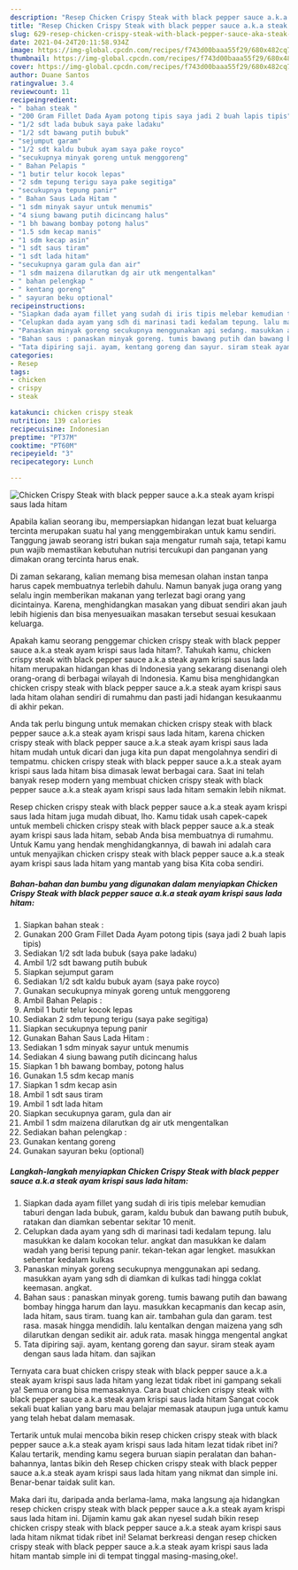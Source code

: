 ```yaml
---
description: "Resep Chicken Crispy Steak with black pepper sauce a.k.a steak ayam krispi saus lada hitam yang lezat Untuk Jualan"
title: "Resep Chicken Crispy Steak with black pepper sauce a.k.a steak ayam krispi saus lada hitam yang lezat Untuk Jualan"
slug: 629-resep-chicken-crispy-steak-with-black-pepper-sauce-aka-steak-ayam-krispi-saus-lada-hitam-yang-lezat-untuk-jualan
date: 2021-04-24T20:11:58.934Z
image: https://img-global.cpcdn.com/recipes/f743d00baaa55f29/680x482cq70/chicken-crispy-steak-with-black-pepper-sauce-aka-steak-ayam-krispi-saus-lada-hitam-foto-resep-utama.jpg
thumbnail: https://img-global.cpcdn.com/recipes/f743d00baaa55f29/680x482cq70/chicken-crispy-steak-with-black-pepper-sauce-aka-steak-ayam-krispi-saus-lada-hitam-foto-resep-utama.jpg
cover: https://img-global.cpcdn.com/recipes/f743d00baaa55f29/680x482cq70/chicken-crispy-steak-with-black-pepper-sauce-aka-steak-ayam-krispi-saus-lada-hitam-foto-resep-utama.jpg
author: Duane Santos
ratingvalue: 3.4
reviewcount: 11
recipeingredient:
- " bahan steak "
- "200 Gram Fillet Dada Ayam potong tipis saya jadi 2 buah lapis tipis"
- "1/2 sdt lada bubuk saya pake ladaku"
- "1/2 sdt bawang putih bubuk"
- "sejumput garam"
- "1/2 sdt kaldu bubuk ayam saya pake royco"
- "secukupnya minyak goreng untuk menggoreng"
- " Bahan Pelapis "
- "1 butir telur kocok lepas"
- "2 sdm tepung terigu saya pake segitiga"
- "secukupnya tepung panir"
- " Bahan Saus Lada Hitam "
- "1 sdm minyak sayur untuk menumis"
- "4 siung bawang putih dicincang halus"
- "1 bh bawang bombay potong halus"
- "1.5 sdm kecap manis"
- "1 sdm kecap asin"
- "1 sdt saus tiram"
- "1 sdt lada hitam"
- "secukupnya garam gula dan air"
- "1 sdm maizena dilarutkan dg air utk mengentalkan"
- " bahan pelengkap "
- " kentang goreng"
- " sayuran beku optional"
recipeinstructions:
- "Siapkan dada ayam fillet yang sudah di iris tipis melebar kemudian taburi dengan lada bubuk, garam, kaldu bubuk dan bawang putih bubuk, ratakan dan diamkan sebentar sekitar 10 menit."
- "Celupkan dada ayam yang sdh di marinasi tadi kedalam tepung. lalu masukkan ke dalam kocokan telur. angkat dan masukkan ke dalam wadah yang berisi tepung panir. tekan-tekan agar lengket. masukkan sebentar kedalam kulkas"
- "Panaskan minyak goreng secukupnya menggunakan api sedang. masukkan ayam yang sdh di diamkan di kulkas tadi hingga coklat keemasan. angkat."
- "Bahan saus : panaskan minyak goreng. tumis bawang putih dan bawang bombay hingga harum dan layu. masukkan kecapmanis dan kecap asin, lada hitam, saus tiram. tuang kan air. tambahan gula dan garam. test rasa. masak hingga mendidih. lalu kentalkan dengan maizena yang sdh dilarutkan dengan sedikit air. aduk rata. masak hingga mengental angkat"
- "Tata dipiring saji. ayam, kentang goreng dan sayur. siram steak ayam dengan saus lada hitam. dan sajikan"
categories:
- Resep
tags:
- chicken
- crispy
- steak

katakunci: chicken crispy steak 
nutrition: 139 calories
recipecuisine: Indonesian
preptime: "PT37M"
cooktime: "PT60M"
recipeyield: "3"
recipecategory: Lunch

---
```



![Chicken Crispy Steak with black pepper sauce a.k.a steak ayam krispi saus lada hitam](https://img-global.cpcdn.com/recipes/f743d00baaa55f29/680x482cq70/chicken-crispy-steak-with-black-pepper-sauce-aka-steak-ayam-krispi-saus-lada-hitam-foto-resep-utama.jpg)

Apabila kalian seorang ibu, mempersiapkan hidangan lezat buat keluarga tercinta merupakan suatu hal yang menggembirakan untuk kamu sendiri. Tanggung jawab seorang istri bukan saja mengatur rumah saja, tetapi kamu pun wajib memastikan kebutuhan nutrisi tercukupi dan panganan yang dimakan orang tercinta harus enak.

Di zaman  sekarang, kalian memang bisa memesan olahan instan tanpa harus capek membuatnya terlebih dahulu. Namun banyak juga orang yang selalu ingin memberikan makanan yang terlezat bagi orang yang dicintainya. Karena, menghidangkan masakan yang dibuat sendiri akan jauh lebih higienis dan bisa menyesuaikan masakan tersebut sesuai kesukaan keluarga. 



Apakah kamu seorang penggemar chicken crispy steak with black pepper sauce a.k.a steak ayam krispi saus lada hitam?. Tahukah kamu, chicken crispy steak with black pepper sauce a.k.a steak ayam krispi saus lada hitam merupakan hidangan khas di Indonesia yang sekarang disenangi oleh orang-orang di berbagai wilayah di Indonesia. Kamu bisa menghidangkan chicken crispy steak with black pepper sauce a.k.a steak ayam krispi saus lada hitam olahan sendiri di rumahmu dan pasti jadi hidangan kesukaanmu di akhir pekan.

Anda tak perlu bingung untuk memakan chicken crispy steak with black pepper sauce a.k.a steak ayam krispi saus lada hitam, karena chicken crispy steak with black pepper sauce a.k.a steak ayam krispi saus lada hitam mudah untuk dicari dan juga kita pun dapat mengolahnya sendiri di tempatmu. chicken crispy steak with black pepper sauce a.k.a steak ayam krispi saus lada hitam bisa dimasak lewat berbagai cara. Saat ini telah banyak resep modern yang membuat chicken crispy steak with black pepper sauce a.k.a steak ayam krispi saus lada hitam semakin lebih nikmat.

Resep chicken crispy steak with black pepper sauce a.k.a steak ayam krispi saus lada hitam juga mudah dibuat, lho. Kamu tidak usah capek-capek untuk membeli chicken crispy steak with black pepper sauce a.k.a steak ayam krispi saus lada hitam, sebab Anda bisa membuatnya di rumahmu. Untuk Kamu yang hendak menghidangkannya, di bawah ini adalah cara untuk menyajikan chicken crispy steak with black pepper sauce a.k.a steak ayam krispi saus lada hitam yang mantab yang bisa Kita coba sendiri.

<!--inarticleads1-->

##### Bahan-bahan dan bumbu yang digunakan dalam menyiapkan Chicken Crispy Steak with black pepper sauce a.k.a steak ayam krispi saus lada hitam:

1. Siapkan  bahan steak :
1. Gunakan 200 Gram Fillet Dada Ayam⁣ potong tipis (saya jadi 2 buah lapis tipis)
1. Sediakan 1/2 sdt lada bubuk (saya pake ladaku)
1. Ambil 1/2 sdt bawang putih bubuk
1. Siapkan sejumput garam
1. Sediakan 1/2 sdt kaldu bubuk ayam (saya pake royco)
1. Gunakan secukupnya minyak goreng untuk menggoreng
1. Ambil  Bahan Pelapis :
1. Ambil 1 butir telur kocok lepas
1. Sediakan 2 sdm tepung terigu (saya pake segitiga)
1. Siapkan secukupnya tepung panir
1. Gunakan  Bahan Saus Lada Hitam :
1. Sediakan 1 sdm minyak sayur untuk menumis
1. Sediakan 4 siung bawang putih dicincang halus
1. Siapkan 1 bh bawang bombay, potong halus
1. Gunakan 1.5 sdm kecap manis
1. Siapkan 1 sdm kecap asin
1. Ambil 1 sdt saus tiram
1. Ambil 1 sdt lada hitam
1. Siapkan secukupnya garam, gula dan air
1. Ambil 1 sdm maizena dilarutkan dg air utk mengentalkan
1. Sediakan  bahan pelengkap :
1. Gunakan  kentang goreng
1. Gunakan  sayuran beku (optional)




<!--inarticleads2-->

##### Langkah-langkah menyiapkan Chicken Crispy Steak with black pepper sauce a.k.a steak ayam krispi saus lada hitam:

1. Siapkan dada ayam fillet yang sudah di iris tipis melebar kemudian taburi dengan lada bubuk, garam, kaldu bubuk dan bawang putih bubuk, ratakan dan diamkan sebentar sekitar 10 menit.
1. Celupkan dada ayam yang sdh di marinasi tadi kedalam tepung. lalu masukkan ke dalam kocokan telur. angkat dan masukkan ke dalam wadah yang berisi tepung panir. tekan-tekan agar lengket. masukkan sebentar kedalam kulkas
1. Panaskan minyak goreng secukupnya menggunakan api sedang. masukkan ayam yang sdh di diamkan di kulkas tadi hingga coklat keemasan. angkat.
1. Bahan saus : panaskan minyak goreng. tumis bawang putih dan bawang bombay hingga harum dan layu. masukkan kecapmanis dan kecap asin, lada hitam, saus tiram. tuang kan air. tambahan gula dan garam. test rasa. masak hingga mendidih. lalu kentalkan dengan maizena yang sdh dilarutkan dengan sedikit air. aduk rata. masak hingga mengental angkat
1. Tata dipiring saji. ayam, kentang goreng dan sayur. siram steak ayam dengan saus lada hitam. dan sajikan




Ternyata cara buat chicken crispy steak with black pepper sauce a.k.a steak ayam krispi saus lada hitam yang lezat tidak ribet ini gampang sekali ya! Semua orang bisa memasaknya. Cara buat chicken crispy steak with black pepper sauce a.k.a steak ayam krispi saus lada hitam Sangat cocok sekali buat kalian yang baru mau belajar memasak ataupun juga untuk kamu yang telah hebat dalam memasak.

Tertarik untuk mulai mencoba bikin resep chicken crispy steak with black pepper sauce a.k.a steak ayam krispi saus lada hitam lezat tidak ribet ini? Kalau tertarik, mending kamu segera buruan siapin peralatan dan bahan-bahannya, lantas bikin deh Resep chicken crispy steak with black pepper sauce a.k.a steak ayam krispi saus lada hitam yang nikmat dan simple ini. Benar-benar taidak sulit kan. 

Maka dari itu, daripada anda berlama-lama, maka langsung aja hidangkan resep chicken crispy steak with black pepper sauce a.k.a steak ayam krispi saus lada hitam ini. Dijamin kamu gak akan nyesel sudah bikin resep chicken crispy steak with black pepper sauce a.k.a steak ayam krispi saus lada hitam nikmat tidak ribet ini! Selamat berkreasi dengan resep chicken crispy steak with black pepper sauce a.k.a steak ayam krispi saus lada hitam mantab simple ini di tempat tinggal masing-masing,oke!.

